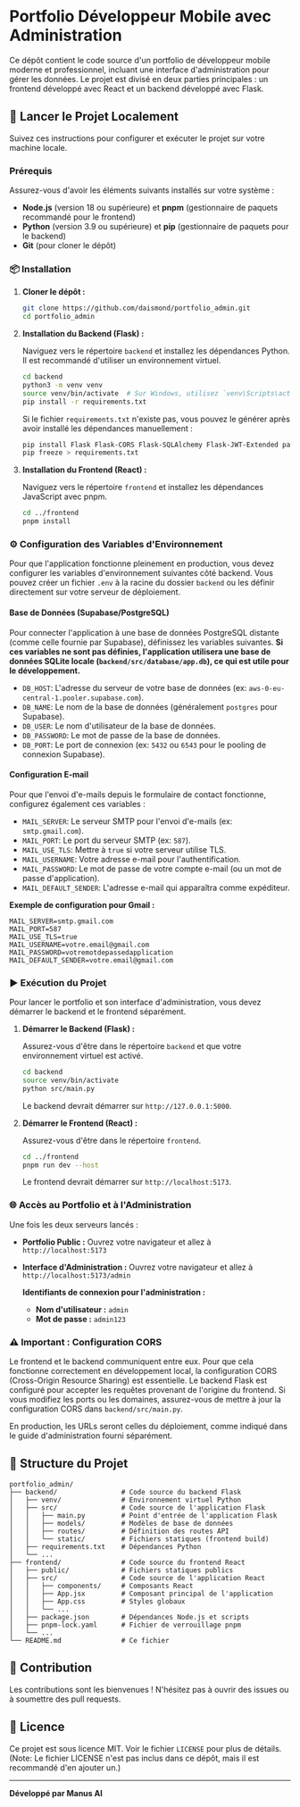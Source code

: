 # Portfolio Développeur Mobile avec Administration

Ce dépôt contient le code source d'un portfolio de développeur mobile moderne et professionnel, incluant une interface d'administration pour gérer les données. Le projet est divisé en deux parties principales : un frontend développé avec React et un backend développé avec Flask.

## 🚀 Lancer le Projet Localement

Suivez ces instructions pour configurer et exécuter le projet sur votre machine locale.

### Prérequis

Assurez-vous d'avoir les éléments suivants installés sur votre système :

- **Node.js** (version 18 ou supérieure) et **pnpm** (gestionnaire de paquets recommandé pour le frontend)
- **Python** (version 3.9 ou supérieure) et **pip** (gestionnaire de paquets pour le backend)
- **Git** (pour cloner le dépôt)

### 📦 Installation

1.  **Cloner le dépôt :**

    ```bash
    git clone https://github.com/daismond/portfolio_admin.git
    cd portfolio_admin
    ```

2.  **Installation du Backend (Flask) :**

    Naviguez vers le répertoire `backend` et installez les dépendances Python. Il est recommandé d'utiliser un environnement virtuel.

    ```bash
    cd backend
    python3 -m venv venv
    source venv/bin/activate  # Sur Windows, utilisez `venv\Scripts\activate`
    pip install -r requirements.txt
    ```

    Si le fichier `requirements.txt` n'existe pas, vous pouvez le générer après avoir installé les dépendances manuellement :

    ```bash
    pip install Flask Flask-CORS Flask-SQLAlchemy Flask-JWT-Extended passlib
    pip freeze > requirements.txt
    ```

3.  **Installation du Frontend (React) :**

    Naviguez vers le répertoire `frontend` et installez les dépendances JavaScript avec pnpm.

    ```bash
    cd ../frontend
    pnpm install
    ```

### ⚙️ Configuration des Variables d'Environnement

Pour que l'application fonctionne pleinement en production, vous devez configurer les variables d'environnement suivantes côté backend. Vous pouvez créer un fichier `.env` à la racine du dossier `backend` ou les définir directement sur votre serveur de déploiement.

#### Base de Données (Supabase/PostgreSQL)

Pour connecter l'application à une base de données PostgreSQL distante (comme celle fournie par Supabase), définissez les variables suivantes. **Si ces variables ne sont pas définies, l'application utilisera une base de données SQLite locale (`backend/src/database/app.db`), ce qui est utile pour le développement.**

-   `DB_HOST`: L'adresse du serveur de votre base de données (ex: `aws-0-eu-central-1.pooler.supabase.com`).
-   `DB_NAME`: Le nom de la base de données (généralement `postgres` pour Supabase).
-   `DB_USER`: Le nom d'utilisateur de la base de données.
-   `DB_PASSWORD`: Le mot de passe de la base de données.
-   `DB_PORT`: Le port de connexion (ex: `5432` ou `6543` pour le pooling de connexion Supabase).

#### Configuration E-mail

Pour que l'envoi d'e-mails depuis le formulaire de contact fonctionne, configurez également ces variables :

-   `MAIL_SERVER`: Le serveur SMTP pour l'envoi d'e-mails (ex: `smtp.gmail.com`).
-   `MAIL_PORT`: Le port du serveur SMTP (ex: `587`).
-   `MAIL_USE_TLS`: Mettre à `true` si votre serveur utilise TLS.
-   `MAIL_USERNAME`: Votre adresse e-mail pour l'authentification.
-   `MAIL_PASSWORD`: Le mot de passe de votre compte e-mail (ou un mot de passe d'application).
-   `MAIL_DEFAULT_SENDER`: L'adresse e-mail qui apparaîtra comme expéditeur.

**Exemple de configuration pour Gmail :**
```
MAIL_SERVER=smtp.gmail.com
MAIL_PORT=587
MAIL_USE_TLS=true
MAIL_USERNAME=votre.email@gmail.com
MAIL_PASSWORD=votremotdepassedapplication
MAIL_DEFAULT_SENDER=votre.email@gmail.com
```

### ▶️ Exécution du Projet

Pour lancer le portfolio et son interface d'administration, vous devez démarrer le backend et le frontend séparément.

1.  **Démarrer le Backend (Flask) :**

    Assurez-vous d'être dans le répertoire `backend` et que votre environnement virtuel est activé.

    ```bash
    cd backend
    source venv/bin/activate
    python src/main.py
    ```

    Le backend devrait démarrer sur `http://127.0.0.1:5000`.

2.  **Démarrer le Frontend (React) :**

    Assurez-vous d'être dans le répertoire `frontend`.

    ```bash
    cd ../frontend
    pnpm run dev --host
    ```

    Le frontend devrait démarrer sur `http://localhost:5173`.

### 🌐 Accès au Portfolio et à l'Administration

Une fois les deux serveurs lancés :

-   **Portfolio Public :** Ouvrez votre navigateur et allez à `http://localhost:5173`
-   **Interface d'Administration :** Ouvrez votre navigateur et allez à `http://localhost:5173/admin`

    **Identifiants de connexion pour l'administration :**
    -   **Nom d'utilisateur :** `admin`
    -   **Mot de passe :** `admin123`

### ⚠️ Important : Configuration CORS

Le frontend et le backend communiquent entre eux. Pour que cela fonctionne correctement en développement local, la configuration CORS (Cross-Origin Resource Sharing) est essentielle. Le backend Flask est configuré pour accepter les requêtes provenant de l'origine du frontend. Si vous modifiez les ports ou les domaines, assurez-vous de mettre à jour la configuration CORS dans `backend/src/main.py`.

En production, les URLs seront celles du déploiement, comme indiqué dans le guide d'administration fourni séparément.

## 📂 Structure du Projet

```
portfolio_admin/
├── backend/                # Code source du backend Flask
│   ├── venv/               # Environnement virtuel Python
│   ├── src/                # Code source de l'application Flask
│   │   ├── main.py         # Point d'entrée de l'application Flask
│   │   ├── models/         # Modèles de base de données
│   │   ├── routes/         # Définition des routes API
│   │   └── static/         # Fichiers statiques (frontend build)
│   ├── requirements.txt    # Dépendances Python
│   └── ...
├── frontend/               # Code source du frontend React
│   ├── public/             # Fichiers statiques publics
│   ├── src/                # Code source de l'application React
│   │   ├── components/     # Composants React
│   │   ├── App.jsx         # Composant principal de l'application
│   │   ├── App.css         # Styles globaux
│   │   └── ...
│   ├── package.json        # Dépendances Node.js et scripts
│   ├── pnpm-lock.yaml      # Fichier de verrouillage pnpm
│   └── ...
└── README.md               # Ce fichier
```

## 🤝 Contribution

Les contributions sont les bienvenues ! N'hésitez pas à ouvrir des issues ou à soumettre des pull requests.

## 📄 Licence

Ce projet est sous licence MIT. Voir le fichier `LICENSE` pour plus de détails. (Note: Le fichier LICENSE n'est pas inclus dans ce dépôt, mais il est recommandé d'en ajouter un.)

---

**Développé par Manus AI**

